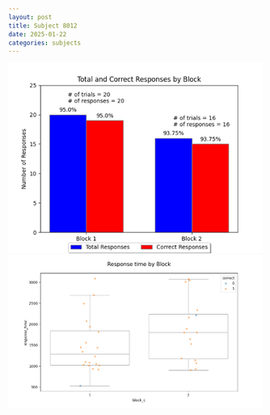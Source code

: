 ```yaml
---
layout: post
title: Subject 8012
date: 2025-01-22
categories: subjects
---
```


![](data/8012/run-6/8012_ATS_responses.png)
![](data/8012/run-6/8012_ATS_rt.png)
